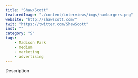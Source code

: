 ```yaml
---
title: "Shaw/Scott"
featuredImage: "./content/interviews/imgs/hamburgers.png"
website: "http://shawscott.com/"
twit: "https://twitter.com/ShawScott"
inst: ""
category: "S"
tags:
    - Madison Park
    - medium
    - marketing
    - advertising
---
```


Description
